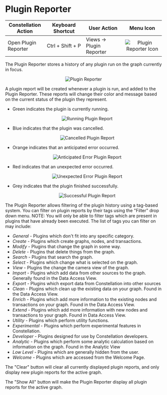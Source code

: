 # Plugin Reporter

<table class="table table-striped">
<colgroup>
<col style="width: 25%" />
<col style="width: 25%" />
<col style="width: 25%" />
<col style="width: 25%" />
</colgroup>
<thead>
<tr class="header">
<th>Constellation Action</th>
<th>Keyboard Shortcut</th>
<th>User Action</th>
<th style="text-align: center;">Menu Icon</th>
</tr>
</thead>
<tbody>
<tr class="odd">
<td>Open Plugin Reporter</td>
<td>Ctrl + Shift + P</td>
<td>Views -&gt; Plugin Reporter</td>
<td style="text-align: center"><img src="../ext/docs/CorePluginReporterView/src/au/gov/asd/tac/constellation/views/pluginreporter/resources/plugin-reporter.png" alt="Plugin Reporter Icon" /></td>
</tr>
</tbody>
</table>

The Plugin Reporter stores a history of any plugin run on the graph
currently in focus.

<div style="text-align: center">

<img src="../ext/docs/CorePluginReporterView/src/au/gov/asd/tac/constellation/views/pluginreporter/resources/PluginReporter.png" alt="Plugin
Reporter" />

</div>

A plugin report will be created whenever a plugin is run, and added to
the Plugin Reporter. These reports will change their color and message
based on the current status of the plugin they represent.

-   Green indicates the plugin is currently running.
    <div style="text-align: center">

    <img src="../ext/docs/CorePluginReporterView/src/au/gov/asd/tac/constellation/views/pluginreporter/resources/PluginReportGreen.png" alt="Running Plugin
    Report" />

    </div>
-   Blue indicates that the plugin was cancelled.
    <div style="text-align: center">

    <img src="../ext/docs/CorePluginReporterView/src/au/gov/asd/tac/constellation/views/pluginreporter/resources/PluginReportBlue.png" alt="Cancelled Plugin
    Report" />

    </div>
-   Orange indicates that an anticipated error occurred.
    <div style="text-align: center">

    <img src="../ext/docs/CorePluginReporterView/src/au/gov/asd/tac/constellation/views/pluginreporter/resources/PluginReportOrange.png" alt="Anticipated Error Plugin
    Report" />

    </div>
-   Red indicates that an unexpected error occurred.
    <div style="text-align: center">

    <img src="../ext/docs/CorePluginReporterView/src/au/gov/asd/tac/constellation/views/pluginreporter/resources/PluginReportRed.png" alt="Unexpected Error Plugin
    Report" />

    </div>
-   Grey indicates that the plugin finished successfully.
    <div style="text-align: center">

    <img src="../ext/docs/CorePluginReporterView/src/au/gov/asd/tac/constellation/views/pluginreporter/resources/PluginReportGrey.png" alt="Successful Plugin
    Report" />

    </div>

The Plugin Reporter allows filtering of the plugin history using a
tag-based system. You can filter on plugin reports by their tags using
the "Filter" drop down menu. NOTE: You will only be able to filter tags
which are present in plugins that have already been executed. The list
of tags you can filter on may include:

-   *General* - Plugins which don't fit into any specific category.
-   *Create* - Plugins which create graphs, nodes, and transactions.
-   *Modify* - Plugins that change the graph in some way.
-   *Delete* - Plugins that delete things from the graph.
-   *Search* - Plugins that search the graph.
-   *Select* - Plugins which change what is selected on the graph.
-   *View* - Plugins the change the camera view of the graph.
-   *Import* - Plugins which add data from other sources to the graph.
    Generally found in the Data Access View.
-   *Export* - Plugins which export data from Constellation into other
    sources
-   *Clean* - Plugins which clean up the existing data on your graph.
    Found in the Data Access View.
-   *Enrich* - Plugins which add more information to the existing nodes
    and transactions on your graph. Found in the Data Access View.
-   *Extend* - Plugins which add more information with new nodes and
    transactions to your graph. Found in Data Access View.
-   *Utility* - Plugins which perform utility functions.
-   *Experimental* - Plugins which perform experimental features in
    Constellation.
-   *Developer* - Plugins designed for use by Constellation developers.
-   *Analytic* - Plugins which perform some analytic calculation based
    on information on the graph. Found in the Analytic View
-   *Low Level* - Plugins which are generally hidden from the user.
-   *Welcome* - Plugins which are accessed from the Welcome Page.

The "Clear" button will clear all currently displayed plugin reports,
and only display new plugin reports for the active graph.

The "Show All" button will make the Plugin Reporter display all plugin
reports for the active graph.
